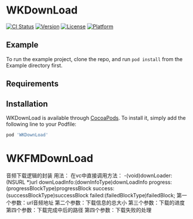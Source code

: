 # WKDownLoad

[![CI Status](https://img.shields.io/travis/wk726/WKDownLoad.svg?style=flat)](https://travis-ci.org/wk726/WKDownLoad)
[![Version](https://img.shields.io/cocoapods/v/WKDownLoad.svg?style=flat)](https://cocoapods.org/pods/WKDownLoad)
[![License](https://img.shields.io/cocoapods/l/WKDownLoad.svg?style=flat)](https://cocoapods.org/pods/WKDownLoad)
[![Platform](https://img.shields.io/cocoapods/p/WKDownLoad.svg?style=flat)](https://cocoapods.org/pods/WKDownLoad)

## Example

To run the example project, clone the repo, and run `pod install` from the Example directory first.

## Requirements

## Installation

WKDownLoad is available through [CocoaPods](https://cocoapods.org). To install
it, simply add the following line to your Podfile:

```ruby
pod 'WKDownLoad'
```


# WKFMDownLoad
音频下载逻辑的封装
用法：
在vc中直接调用方法：
-(void)downLoader:(NSURL *)url downLoadInfo:(downInfoType)downLoadInfo progress:(progressBlockType)progressBlock success:(successBlockType)successBlock failed:(failedBlockType)failedBlock;
第一个参数：url音频地址
第二个参数：下载信息的总大小
第三个参数：下载的进度
第四个参数：下载完成中后的路径
第四个参数：下载失败的处理


